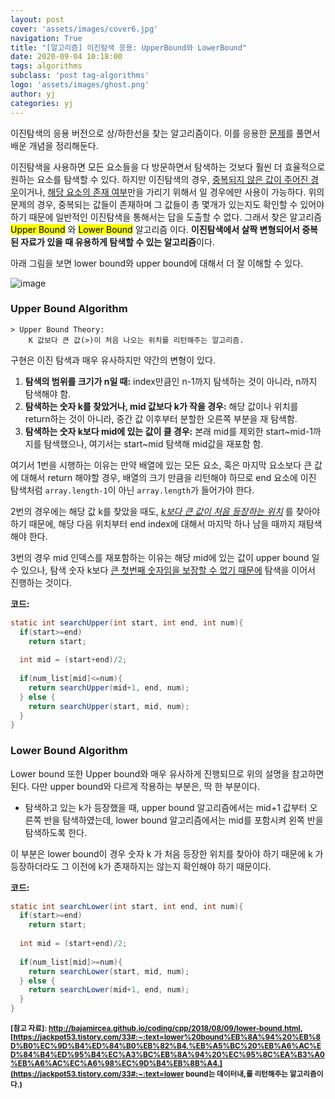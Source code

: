 ```yaml
---
layout: post
cover: 'assets/images/cover6.jpg'
navigation: True
title: "[알고리즘] 이진탐색 응용: UpperBound와 LowerBound"
date: 2020-09-04 10:18:00
tags: algorithms
subclass: 'post tag-algorithms'
logo: 'assets/images/ghost.png'
author: yj
categories: yj
---
```



이진탐색의 응용 버전으로 상/하한선을 찾는 알고리즘이다. 이를 응용한 [문제](https://www.acmicpc.net/problem/10816)를 풀면서 배운 개념을 정리해둔다. 

이진탐색을 사용하면 모든 요소들을 다 방문하면서 탐색하는 것보다 훨씬 더 효율적으로 원하는 요소를 탐색할 수 있다. 하지만 이진탐색의 경우, <u>중복되지 않은 값이 주어진 경우</u>이거나, <u>해당 요소의 존재 여부</u>만을 가리기 위해서 일 경우에만 사용이 가능하다. 위의 문제의 경우, 중복되는 값들이 존재하며 그 값들이 총 몇개가 있는지도 확인할 수 있어야 하기 때문에 일반적인 이진탐색을 통해서는 답을 도출할 수 없다. 그래서 찾은 알고리즘 <mark>Upper Bound</mark> 와 <mark>Lower Bound</mark> 알고리즘 이다. **이진탐색에서 살짝 변형되어서 중복된 자료가 있을 때 유용하게 탐색할 수 있는 알고리즘**이다. 

아래 그림을 보면 lower bound와 upper bound에 대해서 더 잘 이해할 수 있다. 

![image](https://user-images.githubusercontent.com/63405904/111030306-c4d70300-8444-11eb-8b82-7ad2c3cc0ec1.png)



### Upper Bound Algorithm

```
> Upper Bound Theory:
	K 값보다 큰 값(>)이 처음 나오는 위치를 리턴해주는 알고리즘. 
```

구현은 이진 탐색과 매우 유사하지만 약간의 변형이 있다. 

1. **탐색의 범위를 크기가 n일 때:** index만큼인 n-1까지 탐색하는 것이 아니라, n까지 탐색해야 함.
2. **탐색하는 숫자 k를 찾았거나, mid 값보다 k가 작을 경우:**  해당 값이나 위치를 return하는 것이 아니라, 중간 값 이후부터 분할한 오른쪽 부분을 재 탐색함. 
3. **탐색하는 숫자 k보다 mid에 있는 값이 클 경우:** 본래 mid를 제외한 start~mid-1까지를 탐색했으나, 여기서는 start~mid 탐색해 mid값을 재포함 함. 



여기서 1번을 시행하는 이유는 만약 배열에 있는 모든 요소, 혹은 마지막 요소보다 큰 값에 대해서 return 해야할 경우, 배열의 크기 만큼을 리턴해야 하므로 end 요소에 이진 탐색처럼 `array.length-1`이 아닌 `array.length`가 들어가야 한다. 

2번의 경우에는 해당 값 k를 찾았을 때도, *<u>k보다 큰 값이 처음 등장하는 위치</u>* 를 찾아야 하기 때문에, 해당 다음 위치부터 end index에 대해서 마지막 하나 남을 때까지 재탐색 해야 한다. 

3번의 경우 mid 인덱스를 재포함하는 이유는 해당 mid에 있는 값이 upper bound 일 수 있으나, 탐색 숫자 k보다 <u>큰 첫번째 숫자임을 보장할 수 없기 때문에</u> 탐색을 이어서 진행하는 것이다. 



**코드:**

```java
static int searchUpper(int start, int end, int num){
  if(start>=end)
    return start;
  
  int mid = (start+end)/2;
  
  if(num_list[mid]<=num){
    return searchUpper(mid+1, end, num);
  } else {
    return searchUpper(start, mid, num);
  }
}
```



### Lower Bound Algorithm

Lower bound 또한 Upper bound와 매우 유사하게 진행되므로 위의 설명을 참고하면 된다. 다만 upper bound와 다르게 작용하는 부분은, 딱 한 부분이다. 

* 탐색하고 있는 k가 등장했을 때, upper bound 알고리즘에서는 mid+1 값부터 오른쪽 반을 탐색하였는데, lower bound 알고리즘에서는 mid를 포함시켜 왼쪽 반을 탐색하도록 한다. 

이 부분은 lower bound이 경우 숫자 k 가 처음 등장한 위치를 찾아야 하기 때문에 k 가 등장하더라도 그 이전에 k가 존재하지는 않는지 확인해야 하기 때문이다. 



**코드:**

```java
static int searchLower(int start, int end, int num){
  if(start>=end)
    return start;
  
  int mid = (start+end)/2;
  
  if(num_list[mid]>=num){
    return searchLower(start, mid, num);
  } else {
    return searchLower(mid+1, end, num);
  }
}
```







**<small>[참고 자료]: http://bajamircea.github.io/coding/cpp/2018/08/09/lower-bound.html, [https://jackpot53.tistory.com/33#:~:text=lower%20bound%EB%8A%94%20%EB%8D%B0%EC%9D%B4%ED%84%B0%EB%82%B4,%EB%A5%BC%20%EB%A6%AC%ED%84%B4%ED%95%B4%EC%A3%BC%EB%8A%94%20%EC%95%8C%EA%B3%A0%EB%A6%AC%EC%A6%98%EC%9D%B4%EB%8B%A4.](https://jackpot53.tistory.com/33#:~:text=lower bound는 데이터내,를 리턴해주는 알고리즘이다.) </small>**